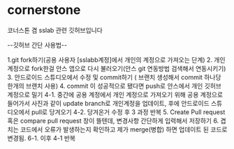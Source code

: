# cornerstone
코너스톤 겸 sslab 관련 깃허브입니다

--깃허브 간단 사용법--

1.git fork하기(공용 사용자 [sslabb계정]에서 개인의 계정으로 가져오는 단계)
2. 개인 계정으로 fork한걸 안스 앱으로 다시 불러오기(안스 git 연동방법 검색해서 연동시키기)
3. 안드로이드 스튜디오에서 수정 및 commit하기 ( 브랜치 생성해서 commit 하나당 한개의 브랜치 사용)
4. commit 이 성공적으로 됐다면 push로 안스에서 개인 깃허브 계정으로 밀기
  4-1. 중간에 공용 계정에서 개인 계정으로 가져오기 위해 공용 계정으로 들어가서 사진과 같이 update branch로 개인계정을 업데이트, 후에 안드로이드 스튜디오에서 pull로 당겨오기
  4-2. 당겨온거 수정 후 3 과정 반복 
5. Create Pull request 혹은 compare pull request 창이 뜰텐데, 변경사항 간단하게 입력해서 저장하기
6. 겹치는 코드에서 오류가 발생하는지 확인하고 제가 merge(병합) 하면 업데이트 된 코드로 변경됨.
  6-1. 이후 4-1 반복
